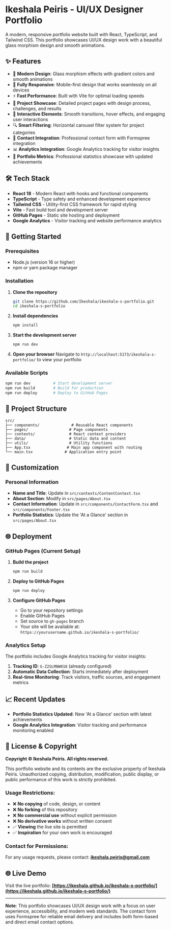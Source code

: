 # Ikeshala Peiris - UI/UX Designer Portfolio

A modern, responsive portfolio website built with React, TypeScript, and Tailwind CSS. This portfolio showcases UI/UX design work with a beautiful glass morphism design and smooth animations.

## ✨ Features

- 🎨 **Modern Design**: Glass morphism effects with gradient colors and smooth animations
- 📱 **Fully Responsive**: Mobile-first design that works seamlessly on all devices
- ⚡ **Fast Performance**: Built with Vite for optimal loading speeds
- 📂 **Project Showcase**: Detailed project pages with design process, challenges, and results
- 🎯 **Interactive Elements**: Smooth transitions, hover effects, and engaging user interactions
- 🔍 **Smart Filtering**: Horizontal carousel filter system for project categories
- 📧 **Contact Integration**: Professional contact form with Formspree integration
- 📊 **Analytics Integration**: Google Analytics tracking for visitor insights
- 🎯 **Portfolio Metrics**: Professional statistics showcase with updated achievements

## 🛠️ Tech Stack

- **React 18** - Modern React with hooks and functional components
- **TypeScript** - Type safety and enhanced development experience
- **Tailwind CSS** - Utility-first CSS framework for rapid styling
- **Vite** - Fast build tool and development server
- **GitHub Pages** - Static site hosting and deployment
- **Google Analytics** - Visitor tracking and website performance analytics

## 🚀 Getting Started

### Prerequisites
- Node.js (version 16 or higher)
- npm or yarn package manager

### Installation

1. **Clone the repository**
   ```bash
   git clone https://github.com/Ikeshala/ikeshala-s-portfolio.git
   cd ikeshala-s-portfolio
   ```

2. **Install dependencies**
   ```bash
   npm install
   ```

3. **Start the development server**
   ```bash
   npm run dev
   ```

4. **Open your browser**
   Navigate to `http://localhost:5173/ikeshala-s-portfolio/` to view your portfolio

### Available Scripts

```bash
npm run dev          # Start development server
npm run build        # Build for production
npm run deploy       # Deploy to GitHub Pages
```

## 📁 Project Structure

```
src/
├── components/              # Reusable React components
├── pages/                  # Page components
├── contexts/               # React context providers
├── data/                   # Static data and content
├── utils/                  # Utility functions
├── App.tsx                # Main app component with routing
└── main.tsx              # Application entry point
```

## 🎨 Customization

### Personal Information
- **Name and Title**: Update in `src/contexts/ContentContext.tsx`
- **About Section**: Modify in `src/pages/About.tsx`
- **Contact Information**: Update in `src/components/ContactForm.tsx` and `src/components/Footer.tsx`
- **Portfolio Statistics**: Update the 'At a Glance' section in `src/pages/About.tsx`



## 🌐 Deployment

### GitHub Pages (Current Setup)

1. **Build the project**
   ```bash
   npm run build
   ```

2. **Deploy to GitHub Pages**
   ```bash
   npm run deploy
   ```

3. **Configure GitHub Pages**
   - Go to your repository settings
   - Enable GitHub Pages
   - Set source to `gh-pages` branch
   - Your site will be available at: `https://yourusername.github.io/ikeshala-s-portfolio/`

### Analytics Setup

The portfolio includes Google Analytics tracking for visitor insights:

1. **Tracking ID**: `G-Z2SLM8W018` (already configured)
2. **Automatic Data Collection**: Starts immediately after deployment
3. **Real-time Monitoring**: Track visitors, traffic sources, and engagement metrics

## 📈 Recent Updates

- **Portfolio Statistics Updated**: New 'At a Glance' section with latest achievements
- **Google Analytics Integration**: Visitor tracking and performance monitoring enabled

## 📝 License & Copyright

**Copyright © Ikeshala Peiris. All rights reserved.**

This portfolio website and its contents are the exclusive property of Ikeshala Peiris. Unauthorized copying, distribution, modification, public display, or public performance of this work is strictly prohibited.

### **Usage Restrictions:**
- ❌ **No copying** of code, design, or content
- ❌ **No forking** of this repository
- ❌ **No commercial use** without explicit permission
- ❌ **No derivative works** without written consent
- ✅ **Viewing** the live site is permitted
- ✅ **Inspiration** for your own work is encouraged

### **Contact for Permissions:**
For any usage requests, please contact: **ikeshala.peiris@gmail.com**

## 🌐 Live Demo

Visit the live portfolio: **[https://ikeshala.github.io/ikeshala-s-portfolio/](https://ikeshala.github.io/ikeshala-s-portfolio/)**

---

**Note**: This portfolio showcases UI/UX design work with a focus on user experience, accessibility, and modern web standards. The contact form uses Formspree for reliable email delivery and includes both form-based and direct email contact options. 